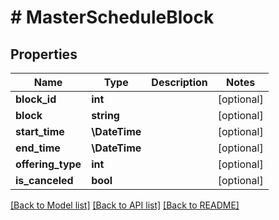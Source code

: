# # MasterScheduleBlock

## Properties

Name | Type | Description | Notes
------------ | ------------- | ------------- | -------------
**block_id** | **int** |  | [optional]
**block** | **string** |  | [optional]
**start_time** | **\DateTime** |  | [optional]
**end_time** | **\DateTime** |  | [optional]
**offering_type** | **int** |  | [optional]
**is_canceled** | **bool** |  | [optional]

[[Back to Model list]](../../README.md#models) [[Back to API list]](../../README.md#endpoints) [[Back to README]](../../README.md)
